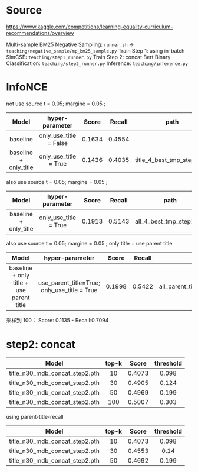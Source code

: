 

# Source
https://www.kaggle.com/competitions/learning-equality-curriculum-recommendations/overview


Multi-sample BM25 Negative Sampling: `runner.sh` -> `teaching/negative_sample/mp_bm25_sample.py`
Train Step 1: using in-batch SimCSE: `teaching/step1_runner.py`
Train Step 2: concat Bert Binary Classification: `teaching/step2_runner.py`
Inference: `teaching/inference.py`

# InfoNCE

not use source
t = 0.05; margine = 0.05 ; 

|Model|hyper-parameter|Score|Recall| path|
|:---:|:---:|:---:|:---:|:---: |
|baseline|  only_use_title = False  |  0.1634 | 0.4554  | |
|baseline + only_title|   only_use_title = True  |  0.1436 | 0.4035 | title_4_best_tmp_step1.pth |



also use source
t = 0.05; margine = 0.05 ;
 
|Model|hyper-parameter|Score|Recall| path|
|:---:|:---:|:---:|:---:|:---:|
|baseline + only_title|   only_use_title = True  |  0.1913 | 0.5143 |all_4_best_tmp_step1.pth|




also use source
t = 0.05; margine = 0.05 ;
only title +  use parent title 

|Model|hyper-parameter|Score|Recall| path|
|:---:|:---:|:---:|:---:|:---:|
|baseline + only title + use parent title |  use_parent_title=True; <br/> only_use_title = True  |  0.1998 | 0.5422 |all_parent_title_best_tmp_step1.pth|

采样到 100：  Score: 0.1135 - Recall:0.7094



# step2: concat

 
|Model|top-k|Score|threshold|
|:---:|:---:|:---:|:---:|
|title_n30_mdb_concat_step2.pth|   10  | 0.4073 | 0.098 |
|title_n30_mdb_concat_step2.pth|   30  | 0.4905 | 0.124 |
|title_n30_mdb_concat_step2.pth|   50  | 0.4969 | 0.199 |
|title_n30_mdb_concat_step2.pth|   100 | 0.5007 | 0.303 |


using parent-title-recall

 
|Model|top-k|Score|threshold|
|:---:|:---:|:---:|:---:|
|title_n30_mdb_concat_step2.pth|   10  | 0.4073 | 0.098 |
|title_n30_mdb_concat_step2.pth|   30  | 0.4553 | 0.14  |
|title_n30_mdb_concat_step2.pth|   50  | 0.4692 | 0.199 |